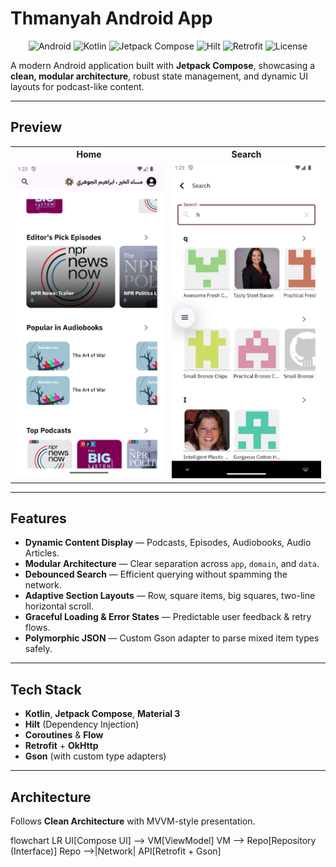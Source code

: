 # Thmanyah Android App

<p align="center">
  <img alt="Android" src="https://img.shields.io/badge/Android-Modern%20App-3DDC84?logo=android&logoColor=white">
  <img alt="Kotlin" src="https://img.shields.io/badge/Kotlin-1.x-7F52FF?logo=kotlin&logoColor=white">
  <img alt="Jetpack Compose" src="https://img.shields.io/badge/Jetpack%20Compose-UI-4285F4?logo=jetpackcompose&logoColor=white">
  <img alt="Hilt" src="https://img.shields.io/badge/Hilt-DI-34A853?logo=google&logoColor=white">
  <img alt="Retrofit" src="https://img.shields.io/badge/Retrofit-Networking-0F9D58">
  <img alt="License" src="https://img.shields.io/badge/License-MIT-yellow">
</p>

A modern Android application built with **Jetpack Compose**, showcasing a **clean, modular architecture**, robust state management, and dynamic UI layouts for podcast-like content.

---

## Preview

<p align="center">
  <table>
    <tr>
      <th>Home</th>
      <th>Search</th>
    </tr>
    <tr>
      <td><img src="docs/screenshots/home.png" width="300" alt="Home Screen"></td>
      <td><img src="docs/screenshots/search.png" width="300" alt="Search Screen"></td>
    </tr>
  </table>
</p>

---

## Features

- **Dynamic Content Display** — Podcasts, Episodes, Audiobooks, Audio Articles.
- **Modular Architecture** — Clear separation across `app`, `domain`, and `data`.
- **Debounced Search** — Efficient querying without spamming the network.
- **Adaptive Section Layouts** — Row, square items, big squares, two-line horizontal scroll.
- **Graceful Loading & Error States** — Predictable user feedback & retry flows.
- **Polymorphic JSON** — Custom Gson adapter to parse mixed item types safely.

---

## Tech Stack

- **Kotlin**, **Jetpack Compose**, **Material 3**
- **Hilt** (Dependency Injection)
- **Coroutines** & **Flow**
- **Retrofit** + **OkHttp**
- **Gson** (with custom type adapters)

---

## Architecture

Follows **Clean Architecture** with MVVM-style presentation.


flowchart LR
  UI[Compose UI] --> VM[ViewModel]
  VM --> Repo[Repository (Interface)]
  Repo -->|Network| API[Retrofit + Gson]